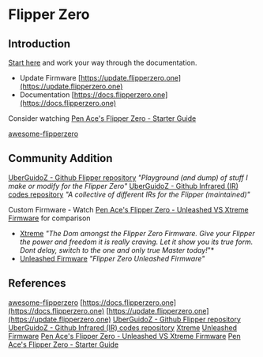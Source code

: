 
# Flipper Zero

## Introduction

[Start here](https://docs.flipperzero.one/basics/first-start) and work your way through the documentation.
- Update Firmware [https://update.flipperzero.one](https://update.flipperzero.one)
- Documentation [https://docs.flipperzero.one](https://docs.flipperzero.one)

Consider watching [Pen Ace's Flipper Zero - Starter Guide](https://www.youtube.com/watch?v=MJd6qugqHg8)

[awesome-flipperzero](https://github.com/djsime1/awesome-flipperzero)

## Community Addition



[UberGuidoZ - Github Flipper repository](https://github.com/UberGuidoZ/Flipper) *"Playground (and dump) of stuff I make or modify for the Flipper Zero"*
[UberGuidoZ - Github Infrared (IR) codes repository](https://github.com/UberGuidoZ/Flipper-IRDB) *"A collective of different IRs for the Flipper (maintained)"*

Custom Firmware - Watch [Pen Ace's  Flipper Zero - Unleashed VS Xtreme Firmware](https://www.youtube.com/watch?v=KrnzOQ9evTI) for comparison
- [Xtreme](https://github.com/ClaraCrazy/Flipper-Xtreme) *"The Dom amongst the Flipper Zero Firmware. Give your Flipper the power and freedom it is really craving. Let it show you its true form. Dont delay, switch to the one and only true Master today!*"*
- [Unleashed Firmware](https://github.com/DarkFlippers/unleashed-firmware) *"Flipper Zero Unleashed Firmware"*

## References

[awesome-flipperzero](https://github.com/djsime1/awesome-flipperzero)
[https://docs.flipperzero.one](https://docs.flipperzero.one)
[https://update.flipperzero.one](https://update.flipperzero.one)
[UberGuidoZ - Github Flipper repository](https://github.com/UberGuidoZ/Flipper)
[UberGuidoZ - Github Infrared (IR) codes repository](https://github.com/UberGuidoZ/Flipper-IRDB)
[Xtreme](https://github.com/ClaraCrazy/Flipper-Xtreme)
[Unleashed Firmware](https://github.com/DarkFlippers/unleashed-firmware) 
[Pen Ace's  Flipper Zero - Unleashed VS Xtreme Firmware](https://www.youtube.com/watch?v=KrnzOQ9evTI) 
[Pen Ace's Flipper Zero - Starter Guide](https://www.youtube.com/watch?v=MJd6qugqHg8)